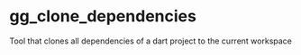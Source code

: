 # gg_clone_dependencies

Tool that clones all dependencies of a dart project to the current workspace
